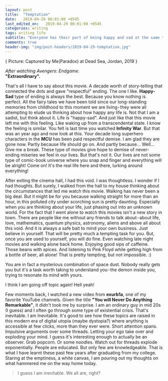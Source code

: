 ```yaml
---
layout: post
title:  "Temptation"
date:   2019-04-29 00:01:00 +0545
last_edited_on:   2019-04-29 00:01:00 +0545
categories: writing
tags: writing life
subtitle: "Everyone has their part of being happy and sad at the same time. I guess, we are all inevitable..."
comments: true
header-img: "img/post-headers/2019-04-29-temptation.jpg"
---
```

{ Picture: Captured by Me(Paradox) at Dead Sea, Jordan, 2019 }

*After watching Avengers: Endgame.*  
**"Extraordinary".**  

That's all I have to say about this movie. A decade worth of story-telling that connected the dots and gave "respectful" ending.
The one I like. **Happy-Sad** type of ending is always the best. Because you know nothing is perfect. All the fairy tales we have been told since our long-standing memories from childhood to this moment we are living - they were all attempting to elude us thinking about how happy any life is. Not that I am a sadist, but think about it. Life is "happy-sad". And just like that this movie left me with this feeling. Like waking up from a transcendental state. I know the feeling is similar. You felt is last time you watched **Infinity War**. But that was an year ago and now look at this. Your decade long superhero characters in the **MCU** has been paid respectful demise. I am glad they are gone now. Partly because life should go on. And partly because… Well… Give me a break. These type of movies give hope to demise of never-ending miseries we feel in our lives. But that's not it. Our lives are not some type of comic-book universe where you snap and finger and everything will be alright! Come on! It's the real life here and there, lurking around everything!  

After exiting the cinema hall, I had this void. I was thoughtless. I wonder if I had thoughts. But surely, I walked from the hall to my house thinking about the circumstances that led me watch this movie. Walking has never been a big deal. But it might be for you because walking straight for more than an hour, in this polluted city under scorching sun is pretty daunting. Especially when you are thinking about your life, just phasing out into an unknown world. For the fact that I went alone to watch this movies isn't a new story in town. There are people like me without any friends to talk about - about life, love, mathematics, quantum physics, astronomy, aliens and above all about this void. And it is always a safe bait to mind your own business. Just believe in yourself. That will be pretty much a tempting task for you. But, once you are used to yourself, you will do fine. Even watching late night movies and walking alone back home. Enjoying good sips of caffeine. Those beans with spices. And listening to Pink Floyd while getting high from a bottle of beer, all alone! That is pretty tempting, but not impossible. :)  


You are in fact a mysterious combination of space dust. Nobody really gets you but it's a task worth taking to understand you - the demon inside you, trying to resonate its mind with yours.  

I think I am going off topic again! Hell yeah!  

Few moments back, I watched a new video from **exurb1a**, one of my favorite YouTube channels. Given the title **"You will Never Do Anything Remarkable"**, it didn't took me by surprise. I am an ordinary guy in mid 20s (I guess) and I often go through some type of existential crisis. That's inevitable. I am Inevitable. It's good to see how these topics are raised in this modern era of digital utopia (maybe dystopia?) where anything is accessible at few clicks, more than they ever were. Short attention spans. Impulsive arguments over some threads. Letting your ego take over and exploding your mind. I guess it's interesting enough to actually be an observer. Grab popcorn. Or some noodles. Watch out for threads explode exponentially. People are educated. But only few are knowledgeable. That is what I have learnt these past few years after graduating from my college. Staring at the emptiness, a white canvas, I am pouring out my thoughts on what hammered me on the way home today.

> I guess I am inevitable. We all are, right?
